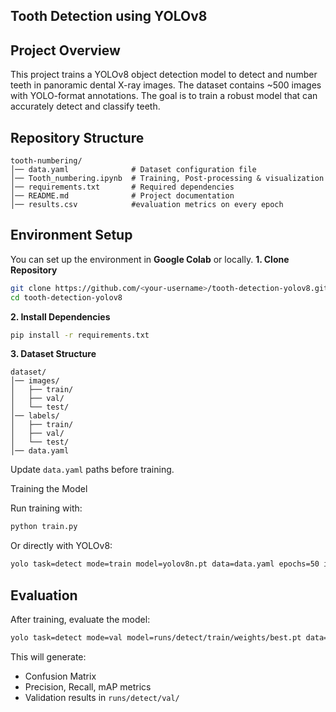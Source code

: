 ## **Tooth Detection using YOLOv8**

 ## **Project Overview**
 
This project trains a YOLOv8 object detection model to detect and number teeth in panoramic dental X-ray images.
The dataset contains ~500 images with YOLO-format annotations. The goal is to train a robust model that can accurately detect and classify teeth.

 ## **Repository Structure**
```
tooth-numbering/
│── data.yaml              # Dataset configuration file
│── Tooth_numbering.ipynb  # Training, Post-processing & visualization           
│── requirements.txt       # Required dependencies
│── README.md              # Project documentation
│── results.csv            #evaluation metrics on every epoch
```

 ## **Environment Setup**
 
You can set up the environment in **Google Colab** or locally.
**1. Clone Repository**
```bash
git clone https://github.com/<your-username>/tooth-detection-yolov8.git
cd tooth-detection-yolov8
```
**2. Install Dependencies**
```bash
pip install -r requirements.txt
```
**3. Dataset Structure**
```
dataset/
│── images/
│   ├── train/
│   ├── val/
│   └── test/
│── labels/
│   ├── train/
│   ├── val/
│   └── test/
│── data.yaml
```

Update `data.yaml` paths before training.

 Training the Model
 
Run training with:
```bash
python train.py
```

Or directly with YOLOv8:
```bash
yolo task=detect mode=train model=yolov8n.pt data=data.yaml epochs=50 imgsz=640
```
 ## **Evaluation**
After training, evaluate the model:
```bash
yolo task=detect mode=val model=runs/detect/train/weights/best.pt data=data.yaml
```

This will generate:
- Confusion Matrix
- Precision, Recall, mAP metrics
- Validation results in `runs/detect/val/`
  




